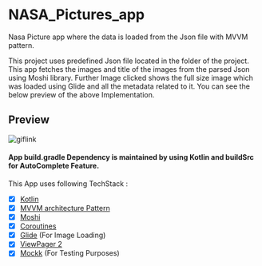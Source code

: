 # NASA_Pictures_app

Nasa Picture app where the data is loaded from the Json file with MVVM pattern.


This project uses predefined Json file located in the  folder of the project.
This app fetches the images and title of the images from the parsed Json using Moshi library. Further Image clicked shows the full size image which was loaded using Glide
and all the metadata related to it. You can see the below preview of the above Implementation.


## Preview
![giflink](https://media.giphy.com/media/MaI4fCuvxnzI3cA3iE/giphy.gif)

#### App build.gradle Dependency is maintained by using Kotlin and buildSrc for AutoComplete Feature.

This App uses following TechStack : 

- [x] [Kotlin](https://kotlinlang.org/docs/reference/)
- [x] [MVVM architecture Pattern](https://en.wikipedia.org/wiki/Model%E2%80%93view%E2%80%93viewmodel)
- [x] [Moshi](https://github.com/square/moshi)
- [x] [Coroutines](https://kotlinlang.org/docs/reference/coroutines-overview.html)
- [x] [Glide](https://github.com/bumptech/glide) (For Image Loading)
- [x] [ViewPager 2](https://developer.android.com/reference/androidx/viewpager2/widget/ViewPager2)
- [x] [Mockk](https://github.com/mockk/mockk) (For Testing Purposes)
